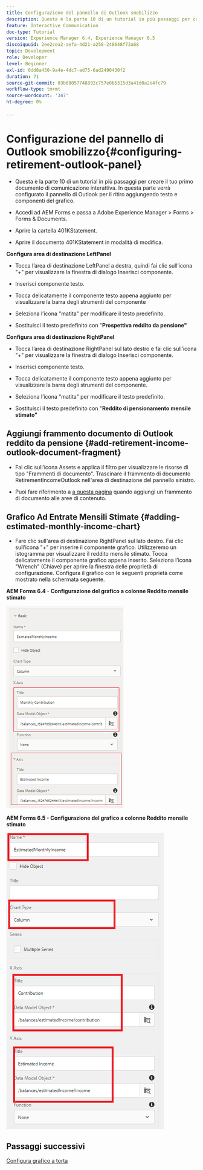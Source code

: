 ```yaml
---
title: Configurazione del pannello di Outlook smobilizzo
description: Questa è la parte 10 di un tutorial in più passaggi per creare il tuo primo documento di comunicazione interattiva. In questa parte verrà configurato il pannello di Outlook per il ritiro aggiungendo testo e componenti del grafico.
feature: Interactive Communication
doc-type: Tutorial
version: Experience Manager 6.4, Experience Manager 6.5
discoiquuid: 2ee2cea2-aefa-4d21-a258-248648f73a68
topic: Development
role: Developer
level: Beginner
exl-id: 0dd8a430-9a4e-4dc7-ad75-6ad2490430f2
duration: 71
source-git-commit: 03b68057748892c757e0b5315d3a41d0a2e4fc79
workflow-type: tm+mt
source-wordcount: '347'
ht-degree: 0%

---
```


# Configurazione del pannello di Outlook smobilizzo{#configuring-retirement-outlook-panel}

* Questa è la parte 10 di un tutorial in più passaggi per creare il tuo primo documento di comunicazione interattiva. In questa parte verrà configurato il pannello di Outlook per il ritiro aggiungendo testo e componenti del grafico.

* Accedi ad AEM Forms e passa a Adobe Experience Manager > Forms > Forms &amp; Documents.

* Aprire la cartella 401KStatement.

* Aprire il documento 401KStatement in modalità di modifica.

**Configura area di destinazione LeftPanel**

* Tocca l’area di destinazione LeftPanel a destra, quindi fai clic sull’icona &quot;+&quot; per visualizzare la finestra di dialogo Inserisci componente.

* Inserisci componente testo.

* Tocca delicatamente il componente testo appena aggiunto per visualizzare la barra degli strumenti del componente

* Seleziona l’icona &quot;matita&quot; per modificare il testo predefinito.

* Sostituisci il testo predefinito con &quot;**Prospettiva reddito da pensione&quot;**

**Configura area di destinazione RightPanel**

* Tocca l’area di destinazione RightPanel sul lato destro e fai clic sull’icona &quot;+&quot; per visualizzare la finestra di dialogo Inserisci componente.

* Inserisci componente testo.

* Tocca delicatamente il componente testo appena aggiunto per visualizzare la barra degli strumenti del componente.

* Seleziona l’icona &quot;matita&quot; per modificare il testo predefinito.

* Sostituisci il testo predefinito con &quot;**Reddito di pensionamento mensile stimato&quot;**

## Aggiungi frammento documento di Outlook reddito da pensione {#add-retirement-income-outlook-document-fragment}

* Fai clic sull’icona Assets e applica il filtro per visualizzare le risorse di tipo &quot;Frammenti di documento&quot;. Trascinare il frammento di documento RetirementIncomeOutlook nell&#39;area di destinazione del pannello sinistro.

* Puoi fare riferimento a [a questa pagina](https://experienceleague.adobe.com/docs/experience-manager-learn/forms/ic-web-channel-tutorial/partseven.html?lang=it) quando aggiungi un frammento di documento alle aree di contenuto.

## Grafico Ad Entrate Mensili Stimate {#adding-estimated-monthly-income-chart}

* Fare clic sull&#39;area di destinazione RightPanel sul lato destro. Fai clic sull’icona &quot;+&quot; per inserire il componente grafico. Utilizzeremo un istogramma per visualizzare il reddito mensile stimato. Tocca delicatamente il componente grafico appena inserito. Seleziona l’icona &quot;Wrench&quot; (Chiave) per aprire la finestra delle proprietà di configurazione. Configura il grafico con le seguenti proprietà come mostrato nella schermata seguente.

**AEM Forms 6.4 - Configurazione del grafico a colonne Reddito mensile stimato**

![modulo64](assets/estimatedmonthlyincomechart.png)

**AEM Forms 6.5 - Configurazione del grafico a colonne Reddito mensile stimato**

![moduli65](assets/estimatedmonthlyincomechart65.PNG)

## Passaggi successivi

[Configura grafico a torta](./parteleven.md)
